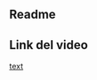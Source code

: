 ## Readme
## Link del video
[text](https://www.canva.com/design/DAGbqY5k-u4/DrwWhF_SL2wr9wp3UDN_nw/watch?utm_content=DAGbqY5k-u4&utm_campaign=designshare&utm_medium=link2&utm_source=uniquelinks&utlId=hd5df9cd6d7)
